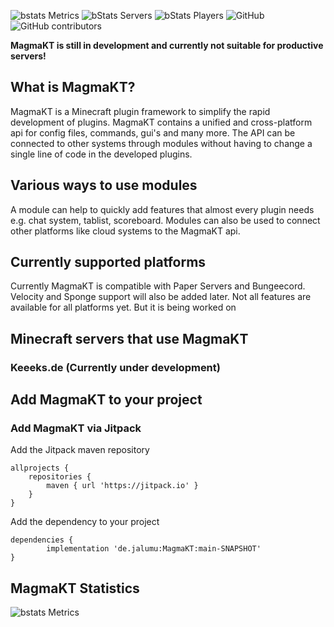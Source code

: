 ![bstats Metrics](assets/MagmaKT.png)
![bStats Servers](https://img.shields.io/bstats/servers/16417?style=for-the-badge)
![bStats Players](https://img.shields.io/bstats/players/16417?style=for-the-badge)
![GitHub](https://img.shields.io/github/license/JaLuMu/MagmaKT?style=for-the-badge)
![GitHub contributors](https://img.shields.io/github/contributors/JaLuMu/MagmaKT?style=for-the-badge)

**MagmaKT is still in development and currently not suitable for productive servers!**

## What is MagmaKT?
MagmaKT is a Minecraft plugin framework to simplify the rapid development of plugins. MagmaKT contains a unified and cross-platform api for config files, commands, gui's and many more. The API can be connected to other systems through modules without having to change a single line of code in the developed plugins.

## Various ways to use modules
A module can help to quickly add features that almost every plugin needs e.g. chat system, tablist, scoreboard. Modules can also be used to connect other platforms like cloud systems to the MagmaKT api.

## Currently supported platforms
Currently MagmaKT is compatible with Paper Servers and Bungeecord. Velocity and Sponge support will also be added later. Not all features are available for all platforms yet. But it is being worked on

## Minecraft servers that use MagmaKT
### Keeeks.de (Currently under development)

## Add MagmaKT to your project
### Add MagmaKT via Jitpack
Add the Jitpack maven repository

	allprojects {
		repositories {
			maven { url 'https://jitpack.io' }
		}
	}
Add the dependency to your project

	dependencies {
	        implementation 'de.jalumu:MagmaKT:main-SNAPSHOT'
	}

## MagmaKT Statistics
![bstats Metrics](https://bstats.org/signatures/bukkit/MagmaKt-Bukkit.svg)